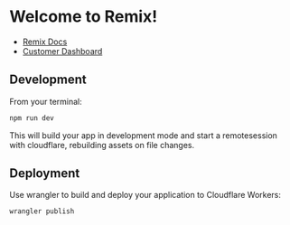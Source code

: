 # Welcome to Remix!

- [Remix Docs](https://docs.remix.run)
- [Customer Dashboard](https://remix.run/dashboard)

## Development

From your terminal:

```sh
npm run dev
```

This will build your app in development mode and start a remotesession with cloudflare,
rebuilding assets on file changes.

## Deployment

Use wrangler to build and deploy your application to Cloudflare Workers:

```sh
wrangler publish
```
